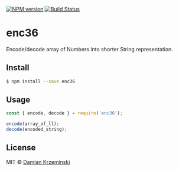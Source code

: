 [![NPM version][npm-image]][npm-url]
[![Build Status][build-image]][build-url]

# enc36

Encode/decode array of Numbers into shorter String representation.

## Install

```sh
$ npm install --save enc36
```

## Usage

```js
const { encode, decode } = require('enc36');

encode(array_of_ll);
decode(encoded_string);
```

## License

MIT © [Damian Krzeminski](https://code42day.com)

[npm-image]: https://img.shields.io/npm/v/enc36
[npm-url]: https://npmjs.org/package/enc36

[build-url]: https://github.com/pirxpilot/enc36/actions/workflows/check.yaml
[build-image]: https://img.shields.io/github/actions/workflow/status/pirxpilot/enc36/check.yaml?branch=main
